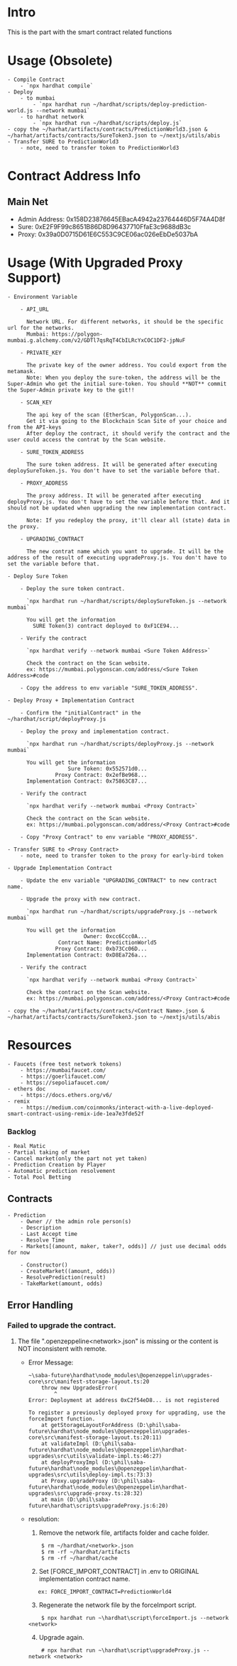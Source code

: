 # Intro
This is the part with the smart contract related functions

# Usage (Obsolete)
    - Compile Contract
        - `npx hardhat compile`
    - Deploy
        - to mumbai
            - `npx hardhat run ~/hardhat/scripts/deploy-prediction-world.js --network mumbai`
        - to hardhat network
            - `npx hardhat run ~/hardhat/scripts/deploy.js`
    - copy the ~/harhat/artifacts/contracts/PredictionWorld3.json & ~/harhat/artifacts/contracts/SureToken3.json to ~/nextjs/utils/abis
    - Transfer SURE to PredictionWorld3
        - note, need to transfer token to PredictionWorld3

# Contract Address Info

## Main Net
  - Admin Address: 0x158D23876645EBacA4942a23764446D5F74A4D8f
  - Sure: 0xE2F9F99c8651B86D8D96437710FfaE3c9688dB3c
  - Proxy: 0x39a0D0715D61E6C553C9CE06ac026eEbDe5037bA

# Usage (With Upgraded Proxy Support)

    - Environment Variable

        - API_URL

          Network URL. For different networks, it should be the specific url for the networks.
          Mumbai: https://polygon-mumbai.g.alchemy.com/v2/GDTl7qsRqT4CbILRcYxCOC1DF2-jpNuF

        - PRIVATE_KEY

          The private key of the owner address. You could export from the metamask.
          Note: When you deploy the sure-token, the address will be the Super-Admin who get the initial sure-token. You should **NOT** commit the Super-Admin private key to the git!!

        - SCAN_KEY

          The api key of the scan (EtherScan, PolygonScan...).
          Get it via going to the Blockchain Scan Site of your choice and from the API-keys
          After deploy the contract, it should verify the contract and the user could access the contrat by the Scan website.

        - SURE_TOKEN_ADDRESS

          The sure token address. It will be generated after executing deploySureToken.js. You don't have to set the variable before that.

        - PROXY_ADDRESS

          The proxy address. It will be generated after executing deployProxy.js. You don't have to set the variable before that. And it should not be updated when upgrading the new implementation contract.

          Note: If you redeploy the proxy, it'll clear all (state) data in the proxy.

        - UPGRADING_CONTRACT

          The new contrat name which you want to upgrade. It will be the address of the result of executing upgradeProxy.js. You don't have to set the variable before that.

    - Deploy Sure Token

        - Deploy the sure token contract.

          `npx hardhat run ~/hardhat/scripts/deploySureToken.js --network mumbai`

          You will get the information
            SURE Token(3) contract deployed to 0xF1CE94...

        - Verify the contract

          `npx hardhat verify --network mumbai <Sure Token Address>`

          Check the contract on the Scan website.
          ex: https://mumbai.polygonscan.com/address/<Sure Token Address>#code

        - Copy the address to env variable "SURE_TOKEN_ADDRESS".

    - Deploy Proxy + Implementation Contract

        - Confirm the "initialContract" in the ~/hardhat/script/deployProxy.js

        - Deploy the proxy and implementation contract.

          `npx hardhat run ~/hardhat/scripts/deployProxy.js --network mumbai`

          You will get the information
                       Sure Token: 0x552571d0...
                   Proxy Contract: 0x2efBe968...
          Implementation Contract: 0x75863C87...

        - Verify the contract

          `npx hardhat verify --network mumbai <Proxy Contract>`

          Check the contract on the Scan website.
          ex: https://mumbai.polygonscan.com/address/<Proxy Contract>#code

        - Copy "Proxy Contract" to env variable "PROXY_ADDRESS".

    - Transfer SURE to <Proxy Contract>
        - note, need to transfer token to the proxy for early-bird token

    - Upgrade Implementation Contract

        - Update the env variable "UPGRADING_CONTRACT" to new contract name.

        - Upgrade the proxy with new contract.

          `npx hardhat run ~/hardhat/scripts/upgradeProxy.js --network mumbai`

          You will get the information
                            Owner: 0xcc6Ccc0A...
                    Contract Name: PredictionWorld5
                   Proxy Contract: 0xb73Cc06D...
          Implementation Contract: 0xD8Ea726a...

        - Verify the contract

          `npx hardhat verify --network mumbai <Proxy Contract>`

          Check the contract on the Scan website.
          ex: https://mumbai.polygonscan.com/address/<Proxy Contract>#code

    - copy the ~/harhat/artifacts/contracts/<Contract Name>.json & ~/harhat/artifacts/contracts/SureToken3.json to ~/nextjs/utils/abis

# Resources
    - Faucets (free test network tokens)
        - https://mumbaifaucet.com/
        - https://goerlifaucet.com/
        - https://sepoliafaucet.com/
    - ethers doc
        - https://docs.ethers.org/v6/
    - remix
        - https://medium.com/coinmonks/interact-with-a-live-deployed-smart-contract-using-remix-ide-1ea7e3fde52f

### Backlog
    - Real Matic
    - Partial taking of market
    - Cancel market(only the part not yet taken)
    - Prediction Creation by Player
    - Automatic prediction resolvement
    - Total Pool Betting

## Contracts
    - Prediction
        - Owner // the admin role person(s)
        - Description
        - Last Accept time
        - Resolve Time
        - Markets[(amount, maker, taker?, odds)] // just use decimal odds for now

        - Constructor()
        - CreateMarket((amount, odds))
        - ResolvePrediction(result)
        - TakeMarket(amount, odds)

## Error Handling
    
### Failed to upgrade the contract.

1. The file ".openzeppeline\<network>.json" is missing or the content is NOT inconsistent with remote.

    - Error Message: 

        ```
        ~\saba-future\hardhat\node_modules\@openzeppelin\upgrades-core\src\manifest-storage-layout.ts:20
            throw new UpgradesError(
                ^
        Error: Deployment at address 0xC2f54eD8... is not registered

        To register a previously deployed proxy for upgrading, use the forceImport function.
            at getStorageLayoutForAddress (D:\phil\saba-future\hardhat\node_modules\@openzeppelin\upgrades-core\src\manifest-storage-layout.ts:20:11)
            at validateImpl (D:\phil\saba-future\hardhat\node_modules\@openzeppelin\hardhat-upgrades\src\utils\validate-impl.ts:46:27)
            at deployProxyImpl (D:\phil\saba-future\hardhat\node_modules\@openzeppelin\hardhat-upgrades\src\utils\deploy-impl.ts:73:3)
            at Proxy.upgradeProxy (D:\phil\saba-future\hardhat\node_modules\@openzeppelin\hardhat-upgrades\src\upgrade-proxy.ts:28:32)
            at main (D:\phil\saba-future\hardhat\scripts\upgradeProxy.js:6:20)
        ```

    - resolution: 

        1. Remove the network file, artifacts folder and cache folder.

        ```
            $ rm ~/hardhat/<network>.json
            $ rm -rf ~/hardhat/artifacts
            $ rm -rf ~/hardhat/cache
        ```

        2. Set [FORCE_IMPORT_CONTRACT] in .env to ORIGINAL implementation contract name.

        ```
           ex: FORCE_IMPORT_CONTRACT=PredictionWorld4
        ```

        3. Regenerate the network file by the forceImport script.

        ```
            $ npx hardhat run ~\hardhat\script\forceImport.js --network <network>
        ```

        4. Upgrade again.

        ```
            # npx hardhat run ~\hardhat\script\upgradeProxy.js --network <network>
        ```
